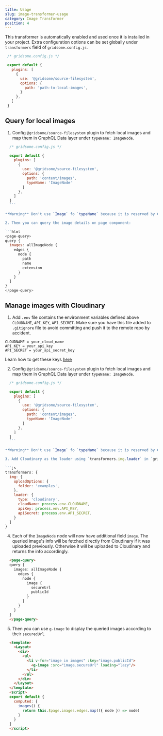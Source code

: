 ```yaml
---
title: Usage
slug: image-transformer-usage
category: Image Transformer
position: 4
---
```


This transformer is automatically enabled and used once it is installed in your project. Extra configuration options can be set globally under `transformers` field of `gridsome.config.js`.

 ```js
  /* gridsome.config.js */

  export default {
    plugins: [
      {
        use: '@gridsome/source-filesystem',
        options: {
          path: 'path-to-local-images',
        }
      },
    ]
  }
  ```

## Query for local images

1. Config `@gridsome/source-filesystem` plugin to fetch local images and map them in GraphQL Data layer under `typeName: ImageNode`.

  ```js
    /* gridsome.config.js */

    export default {
      plugins: [
        {
          use: '@gridsome/source-filesystem',
          options: {
            path: 'content/images',
            typeName: 'ImageNode'
          }
        },
      ]
    }
    ```

  **Warning** Don't use `Image` fo `typeName` because it is reserved by Gridsome.

2. Then you can query the image details on page component:

  ```html
  <page-query>
  query {
    images: allImageNode {
      edges {
        node {
          path
          name
          extension
        }
      }
    }
  }
  </page-query>  
  ```

## Manage images with Cloudinary

1. Add `.env` file contains the environment variables defined above `CLOUDNAME`, `API_KEY`, `API_SECRET`. Make sure you have this file added to `.gitignore` file to avoid committing and push it to the remote repo by accident.

  ```
  CLOUDNAME = your_cloud_name
  API_KEY = your_api_key
  API_SECRET = your_api_secret_key
  ```

  Learn how to get these keys [here](/image-transformer-loader#apikey---required)

2. Config `@gridsome/source-filesystem` plugin to fetch local images and map them in GraphQL Data layer under `typeName: ImageNode`.

  ```js
    /* gridsome.config.js */

    export default {
      plugins: [
        {
          use: '@gridsome/source-filesystem',
          options: {
            path: 'content/images',
            typeName: 'ImageNode'
          }
        },
      ]
    }
    ```

  **Warning** Don't use `Image` fo `typeName` because it is reserved by Gridsome.

3. Add Cloudinary as the loader using `transformers.img.loader` in `gridsome.config.js` with required configurations:

  ```js
  transformers: {
    img: {
      uploadOptions: {
        folder: 'examples',
      },
      loader: {
        type: 'cloudinary',
        cloudName: process.env.CLOUDNAME,
        apiKey: process.env.API_KEY,
        apiSecret: process.env.API_SECRET,
      }
    }
  }
  ```

4. Each of the `ImageNode` node will now have additional field `image`. The queried image's info will be fetched directly from Cloudinary if it was uploaded previously. Otherwise it will be uploaded to Cloudinary and returns the info accordingly.

```html
  <page-query>
  query {
    images: allImageNode {
      edges {
        node {
          image {
            secureUrl
            publicId
          }
        }
      }
    }
  }
  </page-query>  
  ```

5. Then you can use `g-image` to display the queried images according to their `securedUrl`.

```html
  <template>
    <Layout>
      <div>
        <ul>
          <li v-for="image in images" :key="image.publicId">
            <g-image :src="image.secureUrl" loading="lazy"/>
          </li>
        </ul>
      </div>
    </Layout>
  </template>
  <script>
  export default {
    computed: {
      images() {
        return this.$page.images.edges.map(({ node }) => node)
      }
    }
  }
  </script>
  ```
